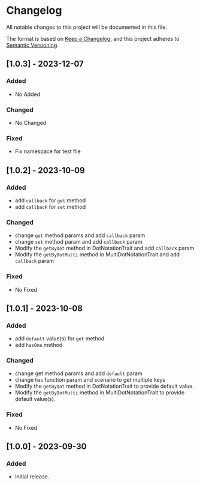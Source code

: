 # Changelog

All notable changes to this project will be documented in this file.

The format is based on [Keep a Changelog](https://keepachangelog.com/en/1.0.0/),
and this project adheres to [Semantic Versioning](https://semver.org/spec/v2.0.0.html).
## [1.0.3] - 2023-12-07

### Added

- No Added

### Changed

- No Changed

### Fixed

- Fix namespace for test file

## [1.0.2] - 2023-10-09

### Added

- add `callback` for `get` method
- add `callback` for `set` method

### Changed

- change `get` method params and add `callback` param
- change `set` method param and add `callback` param
- Modify the `getByDot` method in DotNotationTrait and add `callback` param
- Modify the `getByDotMulti` method in MultiDotNotationTrait and add `callback` param

### Fixed

- No Fixed

## [1.0.1] - 2023-10-08

### Added

- add `default` value(s) for `get` method
- add `hasOne` method

### Changed

- change get method params and add `default` param
- change `has` function param and scenario to get multiple keys
- Modify the `getByDot` method in DotNotationTrait to provide default value.
- Modify the `getByDotMulti` method in MultiDotNotationTrait to provide default value(s).

### Fixed

- No Fixed

## [1.0.0] - 2023-09-30

### Added

- Initial release.

